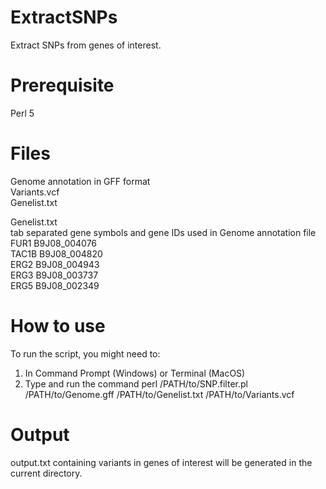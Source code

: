 # ExtractSNPs
Extract SNPs from genes of interest.
# Prerequisite
Perl 5 <br />
# Files
Genome annotation in GFF format <br />
Variants.vcf  <br />
Genelist.txt <br />

Genelist.txt <br />
tab separated gene symbols and gene IDs used in Genome annotation file <br />
FUR1 B9J08_004076 <br />
TAC1B	B9J08_004820 <br />
ERG2 B9J08_004943 <br />
ERG3 B9J08_003737 <br />
ERG5 B9J08_002349 <br />

# How to use
To run the script, you might need to: <br />
  1. In Command Prompt (Windows) or Terminal (MacOS)  <br />
  2. Type and run the command perl /PATH/to/SNP.filter.pl /PATH/to/Genome.gff /PATH/to/Genelist.txt /PATH/to/Variants.vcf <br />

# Output
output.txt containing variants in genes of interest will be generated in the current directory.
